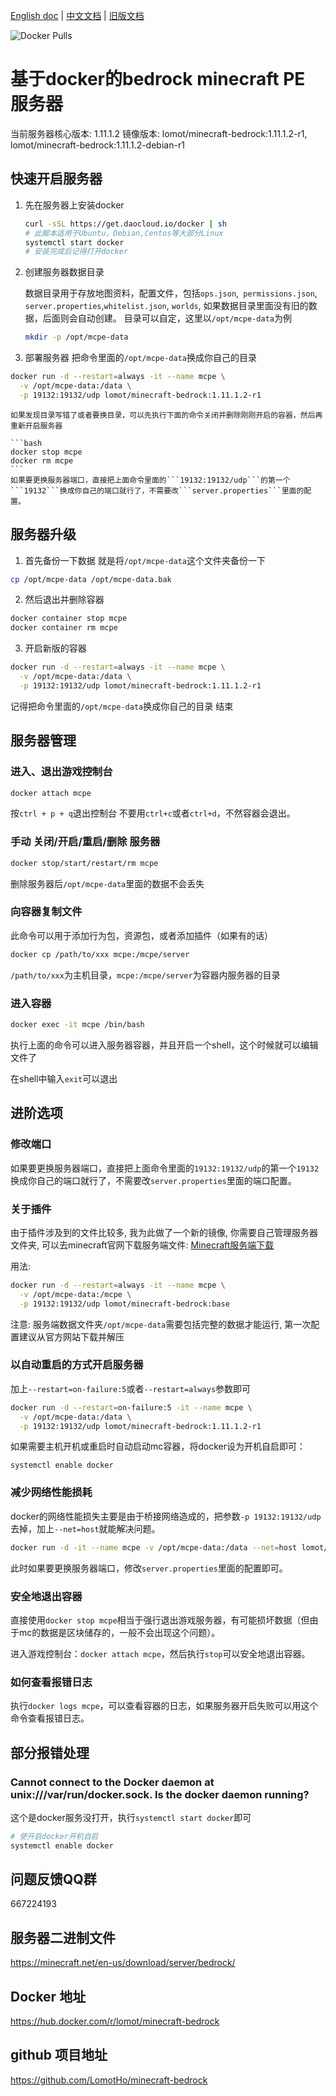 [English doc]:https://github.com/LomotHo/minecraft-bedrock
[中文文档]:https://github.com/LomotHo/minecraft-bedrock/blob/master/readme_zh.md
[旧版文档]:https://github.com/LomotHo/minecraft-bedrock/blob/master/doc/zh/
[Docker Pulls]:https://img.shields.io/docker/pulls/lomot/minecraft-bedrock.svg
[How to install Docker]:https://docs.docker.com/install/linux/docker-ce/ubuntu/
[Minecraft服务端下载]:https://minecraft.net/en-us/download/server/bedrock/

[English doc] | [中文文档] | [旧版文档]

![Docker Pulls]

# 基于docker的bedrock minecraft PE 服务器
当前服务器核心版本: 1.11.1.2 镜像版本: lomot/minecraft-bedrock:1.11.1.2-r1, lomot/minecraft-bedrock:1.11.1.2-debian-r1

## 快速开启服务器

1. 先在服务器上安装docker

	```bash
	curl -sSL https://get.daocloud.io/docker | sh
	# 此脚本适用于Ubuntu，Debian,Centos等大部分Linux
	systemctl start docker
	# 安装完成后记得打开docker
	```

	<!-- 这里仅介绍了Ubuntu14.04以上的版本，其它发行版请自行安装docker
	apt install docker.io
	此处附上docker-ce(社区版)官方中文安装文档：
	[docker安装文档](https://docs.docker-cn.com/engine/installation/linux/docker-ce/ubuntu/) -->

2. 创建服务器数据目录

	数据目录用于存放地图资料，配置文件，包括```ops.json```,``` permissions.json```, ```server.properties```,```whitelist.json```, ```worlds```, 如果数据目录里面没有旧的数据，后面则会自动创建。 目录可以自定，这里以```/opt/mcpe-data```为例

	```bash
	mkdir -p /opt/mcpe-data
	```

3. 部署服务器
	把命令里面的```/opt/mcpe-data```换成你自己的目录

  ```bash
  docker run -d --restart=always -it --name mcpe \
    -v /opt/mcpe-data:/data \
    -p 19132:19132/udp lomot/minecraft-bedrock:1.11.1.2-r1
  ```
	如果发现目录写错了或者要换目录，可以先执行下面的命令关闭并删除刚刚开启的容器，然后再重新开启服务器

	```bash
	docker stop mcpe
	docker rm mcpe
	```
	如果要更换服务器端口，直接把上面命令里面的```19132:19132/udp```的第一个```19132```换成你自己的端口就行了，不需要改```server.properties```里面的配置。

## 服务器升级
1. 首先备份一下数据
  就是将```/opt/mcpe-data```这个文件夹备份一下

  ```bash
  cp /opt/mcpe-data /opt/mcpe-data.bak
  ```

2. 然后退出并删除容器

  ```bash
  docker container stop mcpe
  docker container rm mcpe
  ```
3. 开启新版的容器

  ```bash
  docker run -d --restart=always -it --name mcpe \
    -v /opt/mcpe-data:/data \
    -p 19132:19132/udp lomot/minecraft-bedrock:1.11.1.2-r1
  ```
  记得把命令里面的```/opt/mcpe-data```换成你自己的目录
  结束

## 服务器管理

### 进入、退出游戏控制台

```bash
docker attach mcpe
```
按```ctrl + p + q```退出控制台
不要用```ctrl+c```或者```ctrl+d```，不然容器会退出。

### 手动 关闭/开启/重启/删除 服务器

```bash
docker stop/start/restart/rm mcpe
```
删除服务器后```/opt/mcpe-data```里面的数据不会丢失

### 向容器复制文件
此命令可以用于添加行为包，资源包，或者添加插件（如果有的话）

```bash
docker cp /path/to/xxx mcpe:/mcpe/server
```
```/path/to/xxx```为主机目录，```mcpe:/mcpe/server```为容器内服务器的目录

### 进入容器

```bash
docker exec -it mcpe /bin/bash
```

执行上面的命令可以进入服务器容器，并且开启一个shell，这个时候就可以编辑文件了

在shell中输入```exit```可以退出

## 进阶选项

### 修改端口
如果要更换服务器端口，直接把上面命令里面的```19132:19132/udp```的第一个```19132```换成你自己的端口就行了，不需要改```server.properties```里面的端口配置。

### 关于插件
由于插件涉及到的文件比较多, 我为此做了一个新的镜像, 你需要自己管理服务器文件夹, 可以去minecraft官网下载服务端文件: [Minecraft服务端下载]

用法:

```bash
docker run -d --restart=always -it --name mcpe \
  -v /opt/mcpe-data:/mcpe \
  -p 19132:19132/udp lomot/minecraft-bedrock:base
```

注意: 服务端数据文件夹```/opt/mcpe-data```需要包括完整的数据才能运行, 第一次配置建议从官方网站下载并解压

### 以自动重启的方式开启服务器
加上```--restart=on-failure:5```或者```--restart=always```参数即可

```bash
docker run -d --restart=on-failure:5 -it --name mcpe \
  -v /opt/mcpe-data:/data \
  -p 19132:19132/udp lomot/minecraft-bedrock:1.11.1.2-r1
```

如果需要主机开机或重启时自动启动mc容器，将docker设为开机自启即可：
```
systemctl enable docker
```

### 减少网络性能损耗
docker的网络性能损失主要是由于桥接网络造成的，把参数```-p 19132:19132/udp```去掉，加上```--net=host```就能解决问题。

```bash
docker run -d -it --name mcpe -v /opt/mcpe-data:/data --net=host lomot/minecraft-bedrock:1.11.1.2-r1
```

此时如果要更换服务器端口，修改```server.properties```里面的配置即可。

### 安全地退出容器
直接使用```docker stop mcpe```相当于强行退出游戏服务器，有可能损坏数据（但由于mc的数据是区块储存的，一般不会出现这个问题）。

进入游戏控制台：```docker attach mcpe```，然后执行```stop```可以安全地退出容器。

### 如何查看报错日志
执行```docker logs mcpe```，可以查看容器的日志，如果服务器开启失败可以用这个命令查看报错日志。

## 部分报错处理

### Cannot connect to the Docker daemon at unix:///var/run/docker.sock. Is the docker daemon running?
这个是docker服务没打开，执行```systemctl start docker```即可

```bash
# 使开启docker开机自启
systemctl enable docker
```

## 问题反馈QQ群
667224193

## 服务器二进制文件
https://minecraft.net/en-us/download/server/bedrock/

## Docker 地址
https://hub.docker.com/r/lomot/minecraft-bedrock

## github 项目地址
https://github.com/LomotHo/minecraft-bedrock
